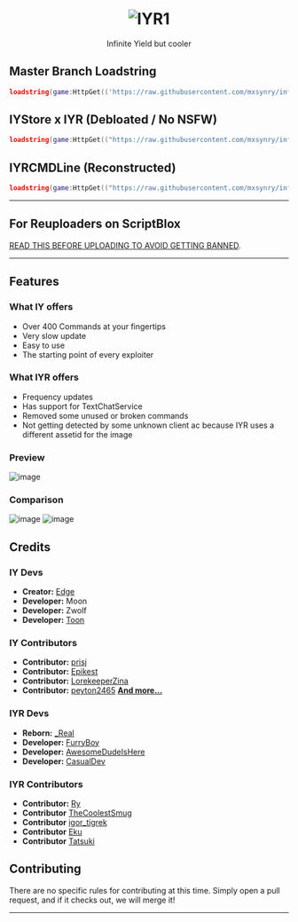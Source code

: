 # <h1 align="center">![IYR1](/logo.png?raw=true)
</h1>

<p align="center">
	Infinite Yield but cooler
</p>

## Master Branch Loadstring

```lua
loadstring(game:HttpGet(('https://raw.githubusercontent.com/mxsynry/infiniteyield-reborn/refs/heads/master/source' or 'https://mxsynry.github.io/storage/iyrbackup/legacy/master/source')))()
```

## IYStore x IYR (Debloated / No NSFW)

```lua
loadstring(game:HttpGet(("https://raw.githubusercontent.com/mxsynry/infiniteyield-reborn/refs/heads/master/Infinite%20Store" or "https://mxsynry.github.io/storage/iyrbackup/legacy/master/Infinite%20Store")))()
```

## IYRCMDLine (Reconstructed)

```lua
loadstring(game:HttpGet(("https://raw.githubusercontent.com/mxsynry/infiniteyield-reborn/refs/heads/master/IYRCMDBAR" or "https://mxsynry.github.io/storage/iyrbackup/legacy/master/IYRCMDBAR")))()
```

---

## For Reuploaders on ScriptBlox
[READ THIS BEFORE UPLOADING TO AVOID GETTING BANNED](https://github.com/mxsynry/infiniteyield-reborn/tree/scriptblox?tab=readme-ov-file#for-the-reuploaders-on-scriptblox-please-read-me).

---

## Features

### What IY offers


- Over 400 Commands at your fingertips
- Very slow update
- Easy to use
- The starting point of every exploiter

### What IYR offers
- Frequency updates
- Has support for TextChatService
- Removed some unused or broken commands
- Not getting detected by some unknown client ac because IYR uses a different assetid for the image

### Preview

![image](https://github.com/user-attachments/assets/37f1e323-b344-497d-809f-9d92490d248e)

### Comparison

![image](https://github.com/user-attachments/assets/d0c64301-bd74-4804-9dd7-de0832683c0c)
![image](https://github.com/user-attachments/assets/f2e5e15f-ba60-4ee4-85e9-83eb67cfaae8)

## Credits

### IY Devs
- **Creator:** [Edge](https://github.com/EdgeIY)
- **Developer:** Moon
- **Developer:** Zwolf
- **Developer:** [Toon](https://github.com/Toon-arch)

### IY Contributors
- **Contributor:** [prisj](https://github.com/iprisj)
- **Contributor:** [Epikest](https://github.com/Epikest)
- **Contributor:** [LorekeeperZina](https://github.com/LorekeeperZinnia)
- **Contributor:** [peyton2465](https://github.com/peyton2465)
[**And more...**](https://github.com/EdgeIY/infiniteyield/graphs/contributors)

### IYR Devs
- **Reborn:** [_Real](https://github.com/fuckusfm)
- **Developer:** [FurryBoy](https://discordapp.com/users/773291558492438578)
- **Developer:** [AwesomeDudeIsHere](https://github.com/AwesomeDudeIsHere)
- **Developer:** [CasualDev](https://discordapp.com/users/1095404503647391754)

### IYR Contributors
- **Contributor:** [Ry](https://github.com/mxsynry)
- **Contributor** [TheCoolestSmug](https://discordapp.com/users/807464610147598336)
- **Contributor** [igor_tigrek](https://discordapp.com/users/1029468860652470315)
- **Contributor** [Eku](https://github.com/ProjektEta)
- **Contributor** [Tatsuki](https://github.com/yixiyotatsuki)


## Contributing
There are no specific rules for contributing at this time. Simply open a pull request, and if it checks out, we will merge it!

---
